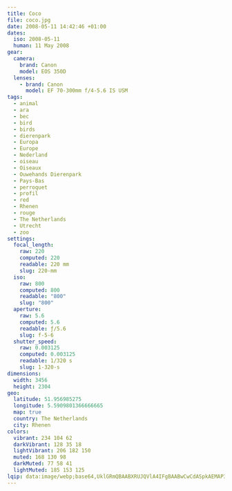 ```yaml
---
title: Coco
file: coco.jpg
date: 2008-05-11 14:42:46 +01:00
dates:
  iso: 2008-05-11
  human: 11 May 2008
gear:
  camera:
    brand: Canon
    model: EOS 350D
  lenses:
    - brand: Canon
      model: EF 70-300mm f/4-5.6 IS USM
tags:
  - animal
  - ara
  - bec
  - bird
  - birds
  - dierenpark
  - Europa
  - Europe
  - Nederland
  - oiseau
  - Oiseaux
  - Ouwehands Dierenpark
  - Pays-Bas
  - perroquet
  - profil
  - red
  - Rhenen
  - rouge
  - The Netherlands
  - Utrecht
  - zoo
settings:
  focal_length:
    raw: 220
    computed: 220
    readable: 220 mm
    slug: 220-mm
  iso:
    raw: 800
    computed: 800
    readable: "800"
    slug: "800"
  aperture:
    raw: 5.6
    computed: 5.6
    readable: ƒ/5.6
    slug: f-5-6
  shutter_speed:
    raw: 0.003125
    computed: 0.003125
    readable: 1/320 s
    slug: 1-320-s
dimensions:
  width: 3456
  height: 2304
geo:
  latitude: 51.956985275
  longitude: 5.5909801366666665
  map: true
  country: The Netherlands
  city: Rhenen
colors:
  vibrant: 234 104 62
  darkVibrant: 128 35 18
  lightVibrant: 206 182 150
  muted: 168 130 98
  darkMuted: 77 58 41
  lightMuted: 185 153 125
lqip: data:image/webp;base64,UklGRmQBAABXRUJQVlA4IFgBAABwCwCdASpkAEMAP3GgyFq0v7Iwr5WsA/AuCUAZBAaYWIb9gFdP7k8UNAEaww3iECYVeXK0deq86OkaWmoTmmf+ILn5sf3n/TfRjaSY+N1cvitOmkfnx3zaWr8SSPdmech1BQgAAP602W5nVTvPp4umLk63jCsVKfuGOU5BQ5PFJDNUNafYpLNw7gkiBIiF9RkQKPyFhtEz4juT6zkv3JTzokEcclSgeUdLuTOlI88eA6sxEhJcaO10FyOqV+TlRAE5wJQOcj1+Er3WtaSdSXDRA6CxIHvs3muB0Gmh6ubjO7O4cNXLDBoyAkAgMTCV6xoGWJShd740t5JpB7kmK0C5HI73rsoWTVuQGj2F+xKwC9diq+86k3iCxiHXcsZ2MdX/Ql4RV872n7bOJMEL2Q9t7c9rHdS6U1+lZQ+fXNhe2S4xqEoIjxJCuGFq1VRze89/GxgvJeIAAA==
---
```



